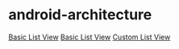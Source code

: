 # android-architecture


[Basic List View](https://windrealm.org/tutorials/android/android-listview.php)
[Basic List View](https://www.tutorialspoint.com/android/android_list_view.htm)
[Custom List View](https://abhiandroid.com/ui/listview)